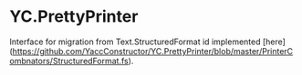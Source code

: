 # YC.PrettyPrinter

Interface for migration from Text.StructuredFormat id implemented [here] (https://github.com/YaccConstructor/YC.PrettyPrinter/blob/master/PrinterCombnators/StructuredFormat.fs). 

